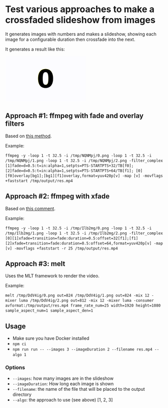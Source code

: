 # Test various approaches to make a crossfaded slideshow from images

It generates images with numbers and makes a slideshow, showing each image for a configurable duration then crossfade into the next.

It generates a result like this:

![](res.gif)

## Approach #1: ffmpeg with fade and overlay filters

Based on [this method](https://superuser.com/a/834035).

Example:

```
ffmpeg -y -loop 1 -t 32.5 -i /tmp/NQNMpj/0.png -loop 1 -t 32.5 -i /tmp/NQNMpj/1.png -loop 1 -t 32.5 -i /tmp/NQNMpj/2.png -filter_complex [1]fade=d=0.5:t=in:alpha=1,setpts=PTS-STARTPTS+32/TB[f0]; [2]fade=d=0.5:t=in:alpha=1,setpts=PTS-STARTPTS+64/TB[f1]; [0][f0]overlay[bg1];[bg1][f1]overlay,format=yuv420p[v] -map [v] -movflags +faststart /tmp/output/res.mp4
```

## Approach #2: ffmpeg with xfade

Based on [this comment](https://www.reddit.com/r/ffmpeg/comments/f051j2/trying_to_make_video_from_images_with_crossfade/fguco1a/).

Example:

```
ffmpeg -y -loop 1 -t 32.5 -i /tmp/Ilb2mg/0.png -loop 1 -t 32.5 -i /tmp/Ilb2mg/1.png -loop 1 -t 32.5 -i /tmp/Ilb2mg/2.png -filter_complex [0][1]xfade=transition=fade:duration=0.5:offset=32[f1];[f1][2]xfade=transition=fade:duration=0.5:offset=64,format=yuv420p[v] -map [v] -movflags +faststart -r 25 /tmp/output/res.mp4
```

## Approach #3: melt

Uses the MLT framework to render the video.

Example:

```
melt /tmp/DdV4ig/0.png out=824 /tmp/DdV4ig/1.png out=824 -mix 12 -mixer luma /tmp/DdV4ig/2.png out=812 -mix 12 -mixer luma -consumer avformat:/tmp/output/res.mp4 frame_rate_num=25 width=1920 height=1080 sample_aspect_num=1 sample_aspect_den=1
```

## Usage

* Make sure you have Docker installed
* ```npm ci```
* ```npm run run -- --images 3 --imageDuration 2 --filename res.mp4 --algo 1```

### Options

* ```--images```: how many images are in the slideshow
* ```--imageDuration```: How long each image is shown
* ```--filename```: the name of the file that will be placed to the output directory
* ```--algo```: the approach to use (see above) [1, 2, 3]
